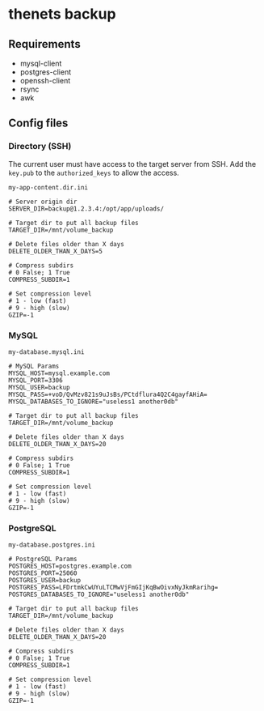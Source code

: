 # thenets backup

## Requirements

- mysql-client
- postgres-client
- openssh-client
- rsync
- awk

## Config files

### Directory (SSH)

The current user must have access to the target server from SSH. Add the `key.pub` to the `authorized_keys` to allow the access.

`my-app-content.dir.ini`

```properties
# Server origin dir
SERVER_DIR=backup@1.2.3.4:/opt/app/uploads/

# Target dir to put all backup files
TARGET_DIR=/mnt/volume_backup

# Delete files older than X days
DELETE_OLDER_THAN_X_DAYS=5

# Compress subdirs
# 0 False; 1 True
COMPRESS_SUBDIR=1

# Set compression level
# 1 - low (fast)
# 9 - high (slow)
GZIP=-1
```

### MySQL

`my-database.mysql.ini`

```properties
# MySQL Params
MYSQL_HOST=mysql.example.com
MYSQL_PORT=3306
MYSQL_USER=backup
MYSQL_PASS=+voD/QvMzv821s9uJsBs/PCtdflura4Q2C4gayfAHiA=
MYSQL_DATABASES_TO_IGNORE="useless1 another0db"

# Target dir to put all backup files
TARGET_DIR=/mnt/volume_backup

# Delete files older than X days
DELETE_OLDER_THAN_X_DAYS=20

# Compress subdirs
# 0 False; 1 True
COMPRESS_SUBDIR=1

# Set compression level
# 1 - low (fast)
# 9 - high (slow)
GZIP=-1
```

### PostgreSQL

`my-database.postgres.ini`

```properties
# PostgreSQL Params
POSTGRES_HOST=postgres.example.com
POSTGRES_PORT=25060
POSTGRES_USER=backup
POSTGRES_PASS=LFDrtmkCwUYuLTCMwVjFmGIjKqBwOivxNyJkmRarihg=
POSTGRES_DATABASES_TO_IGNORE="useless1 another0db"

# Target dir to put all backup files
TARGET_DIR=/mnt/volume_backup

# Delete files older than X days
DELETE_OLDER_THAN_X_DAYS=20

# Compress subdirs
# 0 False; 1 True
COMPRESS_SUBDIR=1

# Set compression level
# 1 - low (fast)
# 9 - high (slow)
GZIP=-1
```



